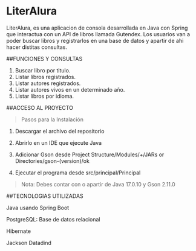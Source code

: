 # LiterAlura

LiterAlura, es una aplicacion de consola desarrollada en Java con Spring que interactua con un API de libros llamada Gutendex. Los usuarios van a poder buscar libros y registrarlos en una base de datos y apartir de ahi hacer distitas consultas.

##FUNCIONES Y CONSULTAS

1) Buscar libro por titulo.
2) Listar libros registrados.
3) Listar autores registrados.
4) Listar autores vivos en un determinado año.
5) Listar libros por idioma.

##ACCESO AL PROYECTO

>Pasos para la Instalación

1) Descargar el archivo del repositorio
   
2) Abrirlo en un IDE que ejecute Java

3) Adicionar Gson desde Project Structure/Modules/+/JARs or Directories/gson-(version)/ok

4) Ejecutar el programa desde src/principal/Principal

>Nota: Debes contar con o apartir de Java 17.0.10 y Gson 2.11.0

##TECNOLOGIAS UTILIZADAS

Java usando Spring Boot

PostgreSQL: Base de datos relacional

Hibernate

Jackson Datadind
